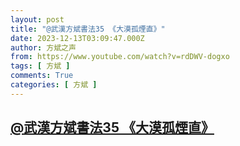 ```yaml
---
layout: post
title: "@武漢方斌書法35 《大漠孤煙直》"
date: 2023-12-13T03:09:47.000Z
author: 方斌之声
from: https://www.youtube.com/watch?v=rdDWV-dogxo
tags: [ 方斌 ]
comments: True
categories: [ 方斌 ]
---
```

<!--1702436987000-->
[@武漢方斌書法35 《大漠孤煙直》](https://www.youtube.com/watch?v=rdDWV-dogxo)
------

<div>

</div>
